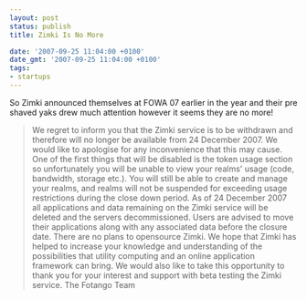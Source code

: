 ```yaml
---
layout: post
status: publish
title: Zimki Is No More

date: '2007-09-25 11:04:00 +0100'
date_gmt: '2007-09-25 11:04:00 +0100'
tags:
- startups
---
```

So Zimki announced themselves at FOWA 07 earlier in the year and their pre shaved yaks drew much attention however it seems they are no more!
<blockquote><p>
We regret to inform you that the Zimki service is to be withdrawn and therefore will no longer be available from 24 December 2007. We would like to apologise for any inconvenience that this may cause.  
One of the first things that will be disabled is the token usage section so unfortunately you will be unable to view your realms' usage (code, bandwidth, storage etc.). You will still be able to create and manage your realms, and realms will not be suspended for exceeding usage restrictions during the close down period.
As of 24 December 2007 all applications and data remaining on the Zimki service will be deleted and the servers decommissioned. Users are advised to move their applications along with any associated data before the closure date. There are no plans to opensource Zimki.
We hope that Zimki has helped to increase your knowledge and understanding of the possibilities that utility computing and an online application framework can bring. We would also like to take this opportunity to thank you for your interest and support with beta testing the Zimki service.
The Fotango Team
</blockquote>
